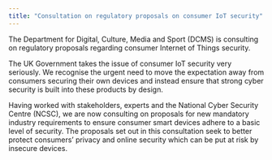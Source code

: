 ```yaml
---
title: "Consultation on regulatory proposals on consumer IoT security"
---
```


The Department for Digital, Culture, Media and Sport (DCMS) is consulting on regulatory proposals regarding consumer Internet of Things security.

The UK Government takes the issue of consumer IoT security very seriously. We recognise the urgent need to move the expectation away from consumers securing their own devices and instead ensure that strong cyber security is built into these products by design.

Having worked with stakeholders, experts and the National Cyber Security Centre (NCSC), we are now consulting on proposals for new mandatory industry requirements to ensure consumer smart devices adhere to a basic level of security. The proposals set out in this consultation seek to better protect consumers’ privacy and online security which can be put at risk by insecure devices.

